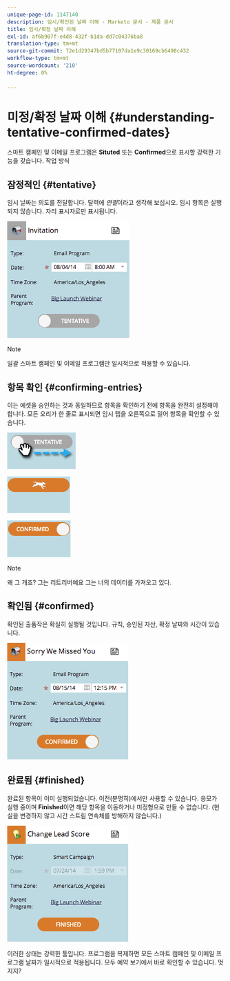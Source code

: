 ```yaml
---
unique-page-id: 1147140
description: 임시/확인된 날짜 이해 - Marketo 문서 - 제품 문서
title: 임시/확정 날짜 이해
exl-id: af6b907f-e4d8-432f-b1da-dd7c04376ba8
translation-type: tm+mt
source-git-commit: 72e1d29347bd5b77107da1e9c30169cb6490c432
workflow-type: tm+mt
source-wordcount: '210'
ht-degree: 0%

---
```


# 미정/확정 날짜 이해 {#understanding-tentative-confirmed-dates}

스마트 캠페인 및 이메일 프로그램은 **Situted** 또는 **Confirmed**&#x200B;으로 표시할 강력한 기능을 갖습니다. 작업 방식

## 잠정적인 {#tentative}

임시 날짜는 의도를 전달합니다. 달력에 _연필_&#x200B;이라고 생각해 보십시오. 임시 항목은 실행되지 않습니다. 자리 표시자로만 표시됩니다.

![](assets/image2014-9-23-15-3a22-3a23.png)

>[!NOTE]
>
>일괄 스마트 캠페인 및 이메일 프로그램만 일시적으로 적용할 수 있습니다.

## 항목 확인 {#confirming-entries}

이는 에셋을 승인하는 것과 동일하므로 항목을 확인하기 전에 항목을 완전히 설정해야 합니다. 모든 오리가 한 줄로 표시되면 임시 탭을 오른쪽으로 밀어 항목을 확인할 수 있습니다.

![](assets/image2014-9-23-15-3a23-3a2.png)

![](assets/image2014-9-23-15-3a23-3a8.png)

![](assets/image2014-9-23-15-3a23-3a12.png)

>[!NOTE]
>
>왜 그 개죠? 그는 리트리버예요 그는 너의 데이터를 가져오고 있다.

## 확인됨 {#confirmed}

확인된 출품작은 확실히 실행될 것입니다. 규칙, 승인된 자산, 확정 날짜와 시간이 있습니다.

![](assets/image2014-9-23-15-3a23-3a30.png)

## 완료됨 {#finished}

완료된 항목이 이미 실행되었습니다. 이전(분명히)에서만 사용할 수 있습니다. 응모가 실행 중이며 **Finished**&#x200B;이면 해당 항목을 이동하거나 미정형으로 만들 수 없습니다. (현실을 변경하지 않고 시간 스트림 연속체를 방해하지 않습니다.)

![](assets/image2014-9-23-15-3a25-3a53.png)

이러한 상태는 강력한 툴입니다. 프로그램을 복제하면 모든 스마트 캠페인 및 이메일 프로그램 날짜가 일시적으로 적용됩니다. 모두 예약 보기에서 바로 확인할 수 있습니다. 멋지지?
